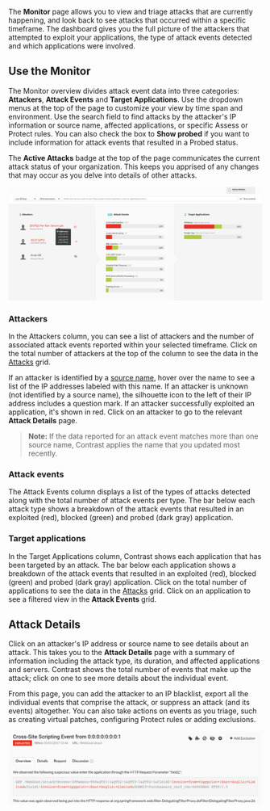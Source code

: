 <!--
title: "Attack Monitor"
description: "Overview of monitoring attacks"
tags: "protect manage attack attacker monitor events"
-->

The **Monitor** page allows you to view and triage attacks that are currently happening, and look back to see attacks that occurred within a specific timeframe. The dashboard gives you the full picture of the attackers that attempted to exploit your applications, the type of attack events detected and which applications were involved. 

## Use the Monitor

The Monitor overview divides attack event data into three categories: **Attackers**, **Attack Events** and **Target Applications**. Use the dropdown menus at the top of the page to customize your view by time span and environment. Use the search field to find attacks by the attacker's IP information or source name, affected applications, or specific Assess or Protect rules. You can also check the box to **Show probed** if you want to include information for attack events that resulted in a Probed status.

The **Active Attacks** badge at the top of the page communicates the current attack status of your organization. This keeps you apprised of any changes that may occur as you delve into details of other attacks.

<a href="assets/images/Attacker-source-name.png" rel="lightbox" title="Use source names to identify attackers"><img class="thumbnail" src="assets/images/Attacker-source-name.png"/></a>

### Attackers

In the Attackers column, you can see a list of attackers and the number of associated attack events reported within your selected timeframe. Click on the total number of attackers at the top of the column to see the data in the [Attacks](user-attacks.html#analyze-attacks) grid. 

If an attacker is identified by a [source name](admin-ipmgmt.html#source-name), hover over the name to see a list of the IP addresses labeled with this name. If an attacker is unknown (not identified by a source name), the silhouette icon to the left of their IP address includes a question mark. If an attacker successfully exploited an application, it's shown in red. Click on an attacker to go to the relevant **Attack Details** page. 

> **Note:** If the data reported for an attack event matches more than one source name, Contrast applies the name that you updated most recently.

### Attack events

The Attack Events column displays a list of the types of attacks detected along with the total number of attack events per type. The bar below each attack type shows a breakdown of the attack events that resulted in an exploited (red), blocked (green) and probed (dark gray) application. 

### Target applications

In the Target Applications column, Contrast shows each application that has been targeted by an attack. The bar below each application shows a breakdown of the attack events that resulted in an exploited (red), blocked (green) and probed (dark gray) application. Click on the total number of applications to see the data in the [Attacks](user-attacks.html#analyze-attacks) grid. Click on an application to see a filtered view in the **Attack Events** grid. 

## Attack Details

Click on an attacker's IP address or source name to see details about an attack. This takes you to the **Attack Details** page with a summary of information including the attack type, its duration, and affected applications and servers. Contrast shows the total number of events that make up the attack; click on one to see more details about the individual event.

From this page, you can add the attacker to an IP blacklist, export all the individual events that comprise the attack, or suppress an attack (and its events) altogether. You can also take actions on events as you triage, such as creating virtual patches, configuring Protect rules or adding exclusions.  

<a href="assets/images/Attack_Event.png" rel="lightbox" title="Attack Event Details"><img class="thumbnail" src="assets/images/Attack_Event.png"/></a>

